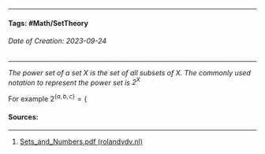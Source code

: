 __________________________________________________________________________
#### **Tags:** #Math/SetTheory 
###### *Date of Creation: 2023-09-24*
__________________________________________________________________________

*The power set of a set $X$ is the set of all subsets of $X$. The commonly used notation to represent the power set is $2^X$*

For example $2^{\{a,b,c\}} = \{$
#### Sources:
__________________________________________________________________________
1. [Sets_and_Numbers.pdf (rolandvdv.nl)](https://www.rolandvdv.nl/Sets_and_Numbers.pdf)